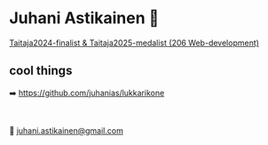 # Juhani Astikainen 👋
[Taitaja2024-finalist & Taitaja2025-medalist (206 Web-development)](https://www.skillsfinland.fi/taitaja-tapahtuma)

## cool things
➡️ https://github.com/juhanias/lukkarikone

<br>
<!-- viewcount tracking out of personal curiosity -->
<img width="0" height="0" src="https://komarev.com/ghpvc/?username=Juhanias" alt="Profile Views"/>

📧 juhani.astikainen@gmail.com

<!--
**juhanias/juhanias** is a ✨ _special_ ✨ repository because its `README.md` (this file) appears on your GitHub profile.

Here are some ideas to get you started:

- 🔭 I’m currently working on ...
- 🌱 I’m currently learning ...
- 👯 I’m looking to collaborate on ...
- 🤔 I’m looking for help with ...
- 💬 Ask me about ...
- 📫 How to reach me: ...
- 😄 Pronouns: ...
- ⚡ Fun fact: ...
-->
